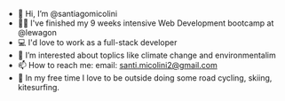 - 👋 Hi, I’m @santiagomicolini
- 👨‍🎓 I've finished my 9 weeks intensive Web Development bootcamp at @lewagon
- 💻 I'd love to work as a full-stack developer
- 🌱 I’m interested about toplics like climate change and environmentalim
- 📫 How to reach me: email: santi.micolini2@gmail.com
- 👀 In my free time I love to be outside doing some road cycling, skiing, kitesurfing. 


<!---
santiagomicolini/santiagomicolini is a ✨ special ✨ repository because its `README.md` (this file) appears on your GitHub profile.
You can click the Preview link to take a look at your changes.
--->

